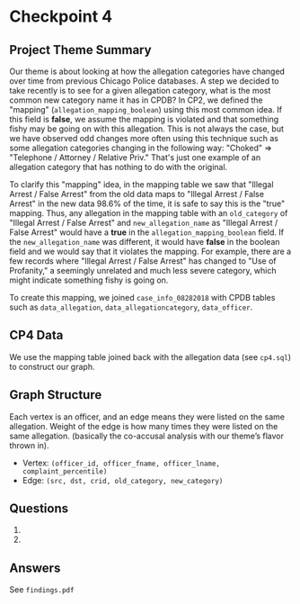 # Checkpoint 4

## Project Theme Summary
Our theme is about looking at how the allegation categories have changed over time from previous Chicago Police databases. A step we decided to take recently is to see for a given allegation category, what is the most common new category name it has in CPDB? In CP2, we defined the "mapping" (`allegation_mapping_boolean`) using this most common idea. If this field is **false**, we assume the mapping is violated and that something fishy may be going on with this allegation. This is not always the case, but we have observed odd changes more often using this technique such as some allegation categories changing in the following way: "Choked" => "Telephone / Attorney / Relative Priv." That's just one example of an allegation category that has nothing to do with the original.

To clarify this "mapping" idea, in the mapping table we saw that "Illegal Arrest / False Arrest" from the old data maps to "Illegal Arrest / False Arrest" in the new data 98.6% of the time, it is safe to say this is the "true" mapping. Thus, any allegation in the mapping table with an `old_category` of "Illegal Arrest / False Arrest" and `new_allegation_name` as "Illegal Arrest / False Arrest" would have a **true** in the `allegation_mapping_boolean` field. If the `new_allegation_name` was different, it would have **false** in the boolean field and we would say that it violates the mapping. For example, there are a few records where "Illegal Arrest / False Arrest" has changed to "Use of Profanity," a seemingly unrelated and much less severe category, which might indicate something fishy is going on.

To create this mapping, we joined `case_info_08282018` with CPDB tables such as `data_allegation`, `data_allegationcategory`, `data_officer`.

## CP4 Data
We use the mapping table joined back with the allegation data (see `cp4.sql`) to construct our graph.

## Graph Structure
Each vertex is an officer, and an edge means they were listed on the same allegation. Weight of the edge is how many times they were listed on the same allegation. (basically the co-accusal analysis with our theme’s flavor thrown in).
* Vertex: `(officer_id, officer_fname, officer_lname, complaint_percentile)`
* Edge: `(src, dst, crid, old_category, new_category)`

## Questions
1. 
2. 

## Answers
See `findings.pdf`
